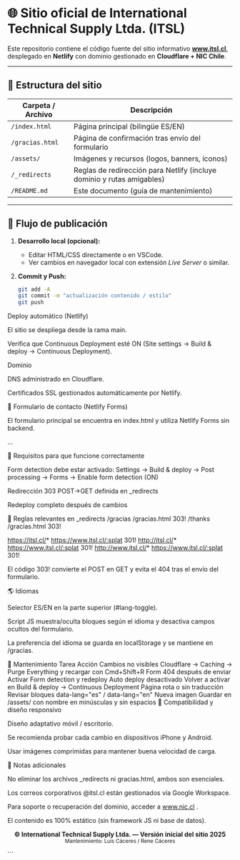 # 🌐 Sitio oficial de International Technical Supply Ltda. (ITSL)

Este repositorio contiene el código fuente del sitio informativo **www.itsl.cl**, desplegado en **Netlify** con dominio gestionado en **Cloudflare + NIC Chile**.

---

## 🧩 Estructura del sitio

| Carpeta / Archivo | Descripción |
|--------------------|-------------|
| `/index.html` | Página principal (bilingüe ES/EN) |
| `/gracias.html` | Página de confirmación tras envío del formulario |
| `/assets/` | Imágenes y recursos (logos, banners, íconos) |
| `/_redirects` | Reglas de redirección para Netlify (incluye dominio y rutas amigables) |
| `/README.md` | Este documento (guía de mantenimiento) |

---

## 🚀 Flujo de publicación

1. **Desarrollo local (opcional):**
   - Editar HTML/CSS directamente o en VSCode.
   - Ver cambios en navegador local con extensión *Live Server* o similar.

2. **Commit y Push:**
   ```bash
   git add -A
   git commit -m "actualización contenido / estilo"
   git push
Deploy automático (Netlify)

El sitio se despliega desde la rama main.

Verifica que Continuous Deployment esté ON
(Site settings → Build & deploy → Continuous Deployment).

Dominio

DNS administrado en Cloudflare.

Certificados SSL gestionados automáticamente por Netlify.

💬 Formulario de contacto (Netlify Forms)

El formulario principal se encuentra en index.html y utiliza Netlify Forms sin backend.

<form name="contacto" method="POST" data-netlify="true" netlify-honeypot="bot-field" action="/gracias">
  <input type="hidden" name="form-name" value="contacto" />
  ...
</form>

🔑 Requisitos para que funcione correctamente

Form detection debe estar activado:
Settings → Build & deploy → Post processing → Forms → Enable form detection (ON)

Redirección 303 POST→GET definida en _redirects

Redeploy completo después de cambios

📍 Reglas relevantes en _redirects
/gracias   /gracias.html   303!
/thanks    /gracias.html   303!

https://itsl.cl/*      https://www.itsl.cl/:splat  301!
http://itsl.cl/*       https://www.itsl.cl/:splat  301!
http://www.itsl.cl/*   https://www.itsl.cl/:splat  301!


El código 303! convierte el POST en GET y evita el 404 tras el envío del formulario.

🌎 Idiomas

Selector ES/EN en la parte superior (#lang-toggle).

Script JS muestra/oculta bloques según el idioma y desactiva campos ocultos del formulario.

La preferencia del idioma se guarda en localStorage y se mantiene en /gracias.

🧰 Mantenimiento
Tarea	Acción
Cambios no visibles	Cloudflare → Caching → Purge Everything y recargar con Cmd+Shift+R
Form 404 después de enviar	Activar Form detection y redeploy
Auto deploy desactivado	Volver a activar en Build & deploy → Continuous Deployment
Página rota o sin traducción	Revisar bloques data-lang="es" / data-lang="en"
Nueva imagen	Guardar en /assets/ con nombre en minúsculas y sin espacios
📱 Compatibilidad y diseño responsivo

Diseño adaptativo móvil / escritorio.

Se recomienda probar cada cambio en dispositivos iPhone y Android.

Usar imágenes comprimidas para mantener buena velocidad de carga.

🧠 Notas adicionales

No eliminar los archivos _redirects ni gracias.html, ambos son esenciales.

Los correos corporativos @itsl.cl están gestionados vía Google Workspace.

Para soporte o recuperación del dominio, acceder a www.nic.cl
.

El contenido es 100% estático (sin framework JS ni base de datos).

<p align="center"> <strong>© International Technical Supply Ltda. — Versión inicial del sitio 2025</strong><br/> <sub>Mantenimiento: Luis Cáceres / Rene Cáceres</sub> </p> ```
